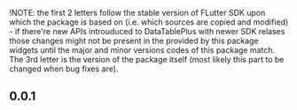 !NOTE: the first 2 letters follow the stable version of FLutter SDK upon which the package is based on (i.e. which sources are copied and modified) - if there're new APIs introuduced to DataTablePlus with newer SDK relases those changes might not be present in the provided by this package widgets until the major and minor versions codes of this package match. The 3rd letter is the version of the package itself (most likely this part to be changed when bug fixes are).  

## 0.0.1